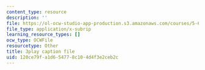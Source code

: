 ```yaml
---
content_type: resource
description: ''
file: https://ol-ocw-studio-app-production.s3.amazonaws.com/courses/5-61-physical-chemistry-fall-2017/120ce79fa1d654778c104d4f3e2ceb2c_yBCdnNIAiQg.vtt
file_type: application/x-subrip
learning_resource_types: []
ocw_type: OCWFile
resourcetype: Other
title: 3play caption file
uid: 120ce79f-a1d6-5477-8c10-4d4f3e2ceb2c
---
```

